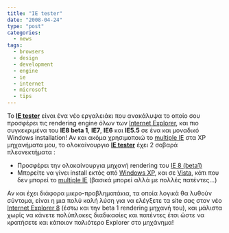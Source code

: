 ```yaml
---
title: "IE tester"
date: "2008-04-24"
type: "post"
categories:
  - news
tags:
  - browsers
  - design
  - development
  - engine
  - ie
  - internet
  - microsoft
  - tips
---
```


Το [**IE tester**](http://www.my-debugbar.com/wiki/IETester/HomePage "IE tester") είναι ένα νέο εργαλειάκι που ανακάλυψα το οποίο σου προσφέρει τις rendering engine όλων των [Internet Explorer](http://www.microsoft.com/windows/products/winfamily/ie/ "Internet Explorer official site"), και πιο συγκεκριμένα του **IE8 beta 1**, **IE7**, **IE6** και **IE5.5** σε ένα και μοναδικό Windows installation! Αν και ακόμα χρησιμοποιώ το [multiple IE](http://tredosoft.com/Multiple_IE "multiple IE") στα XP μηχανήματα μου, το ολοκαίνουργιο [**IE tester**](http://www.my-debugbar.com/wiki/IETester/HomePage "IE tester") έχει 2 σοβαρά πλεονεκτήματα :

- Προσφέρει την ολοκαίνουργια μηχανή rendering του [IE 8 (beta1)](http://www.tsevdos.com/2008/03/06/ie8-beta-1-is-ready/ "IE8 beta 1")
- Μπορείτε να γίνει install εκτός από [Windows XP](http://www.microsoft.com/windows/products/windowsxp/ "Windows XP official site"), και σε [Vista](http://www.microsoft.com/windows/products/windowsvista/ "Windows Vista official site"), κάτι που δεν μπορεί το [multiple IE](http://tredosoft.com/Multiple_IE "multiple IE") (βασικά μπορεί αλλά με πολλές πατέντες...)

Αν και έχει διάφορα μικρο-προβληματάκια, τα οποία λογικά θα λυθούν σύντομα, είναι η μια πολύ καλή λύση για να ελέγξετε τα site σας στον νέο [Internet Explorer 8](http://www.tsevdos.com/2008/03/06/ie8-beta-1-is-ready/ "H πρώτη beta του IE8 είναι διαθέσιμη!") (έστω και την beta 1 rendering μηχανή του), και μάλιστα χωρίς να κάνετε πολύπλοκες διαδικασίες και πατέντες έτσι ώστε να κρατήσετε και κάποιον παλιότερο Explorer στο μηχάνημα!
